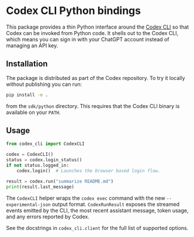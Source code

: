 # Codex CLI Python bindings

This package provides a thin Python interface around the [Codex CLI](https://github.com/openai/codex)
so that Codex can be invoked from Python code. It shells out to the Codex CLI, which means you can
sign in with your ChatGPT account instead of managing an API key.

## Installation

The package is distributed as part of the Codex repository. To try it locally without publishing you can run:

```bash
pip install -e .
```

from the `sdk/python` directory. This requires that the Codex CLI binary is available on your `PATH`.

## Usage

```python
from codex_cli import CodexCLI

codex = CodexCLI()
status = codex.login_status()
if not status.logged_in:
    codex.login()  # Launches the browser based login flow.

result = codex.run("summarize README.md")
print(result.last_message)
```

The `CodexCLI` helper wraps the `codex exec` command with the new `--experimental-json` output format.
`CodexRunResult` exposes the streamed events emitted by the CLI, the most recent assistant message, token
usage, and any errors reported by Codex.

See the docstrings in `codex_cli.client` for the full list of supported options.
